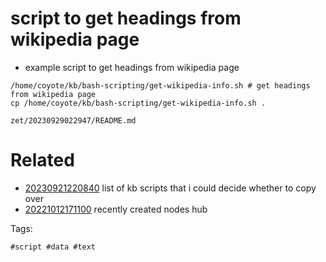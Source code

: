 # script to get headings from wikipedia page

- example script to get headings from wikipedia page

```
/home/coyote/kb/bash-scripting/get-wikipedia-info.sh # get headings from wikipedia page
cp /home/coyote/kb/bash-scripting/get-wikipedia-info.sh .
```

` zet/20230929022947/README.md `

# Related

- [20230921220840](/zet/20230921220840/README.md) list of kb scripts that i could decide whether to copy over
- [20221012171100](/zet/20221012171100/README.md) recently created nodes hub

Tags:

    #script #data #text
